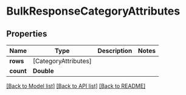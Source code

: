 # BulkResponseCategoryAttributes

## Properties
Name | Type | Description | Notes
------------ | ------------- | ------------- | -------------
**rows** | [CategoryAttributes] |  | 
**count** | **Double** |  | 

[[Back to Model list]](../README.md#documentation-for-models) [[Back to API list]](../README.md#documentation-for-api-endpoints) [[Back to README]](../README.md)


